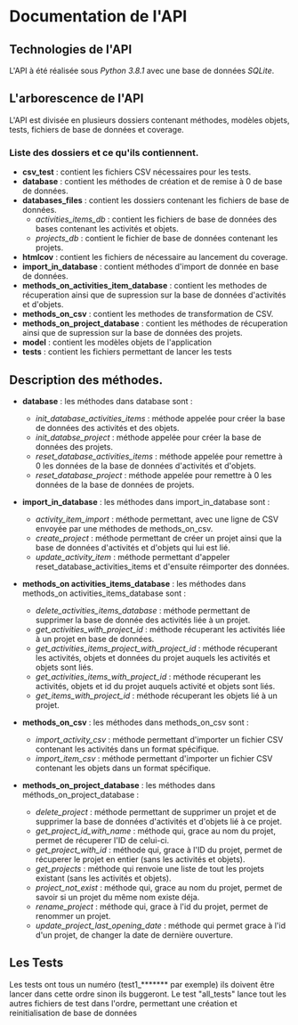 # Documentation de l'API

## Technologies de l'API

L'API à été réalisée sous *Python 3.8.1* avec une base de données *SQLite*.

## L'arborescence de l'API

L'API est divisée en plusieurs dossiers contenant méthodes, modèles objets, tests, fichiers de base de données et coverage.

### Liste des dossiers et ce qu'ils contiennent.

- **csv_test** : contient les fichiers CSV nécessaires pour les tests.
- **database** : contient les méthodes de création et de remise à 0 de base de données.
- **databases_files** : contient les dossiers contenant les fichiers de base de données.
  - *activities_items_db* : contient les fichiers de base de données des bases contenant les activités et objets.
  - *projects_db* : contient le fichier de base de données contenant les projets.
- **htmlcov** : contient les fichiers de nécessaire au lancement du coverage.
- **import_in_database** : contient méthodes d'import de donnée en base de données.
- **methods_on_activities_item_database** : contient les methodes de récuperation ainsi que de supression sur la base de données d'activités et d'objets.
- **methods_on_csv** : contient les methodes de transformation de CSV.
- **methods_on_project_database** : contient les méthodes de récuperation ainsi que de supression sur la base de données des projets.
- **model** : contient les modèles objets de l'application
- **tests** : contient les fichiers permettant de lancer les tests

## Description des méthodes.

- **database** : les méthodes dans database sont :
  - *init_database_activities_items* : méthode appelée pour créer la base de données des activités et des objets.
  - *init_databse_project* : méthode appelée pour créer la base de données des projets.
  - *reset_database_activities_items* : méthode appelée pour remettre à 0 les données de la base de données d'activités et d'objets.
  - *reset_database_project* : méthode appelée pour remettre à 0 les données de la base de données de projets.
  
  
- **import_in_database** : les méthodes dans import_in_database sont :
  - *activity_item_import* : méthode permettant, avec une ligne de CSV envoyée par une méthodes de methods_on_csv.
  - *create_project* : méthode permettant de créer un projet ainsi que la base de données d'activités et d'objets qui lui est lié.
  - *update_activity_item* : méthode permettant d'appeler reset_database_activities_items et d'ensuite réimporter des données.
  
  
- **methods_on activities_items_database** : les méthodes dans methods_on activities_items_database sont :
  - *delete_activities_items_database* : méthode permettant de supprimer la base de donnée des activités liée à un projet.
  - *get_activities_with_project_id* : méthode récuperant les activités liée à un projet en base de données.
  - *get_activities_items_project_with_project_id* : méthode récuperant les activités, objets et données du projet auquels les activités et objets sont liés. 
  - *get_activities_items_with_project_id* : méthode récuperant les activités, objets et id du projet auquels activité et objets sont liés.
  - *get_items_with_project_id* : méthode récuperant les objets lié à un projet.
  
  
- **methods_on_csv** : les méthodes dans methods_on_csv sont : 
  - *import_activity_csv* : méthode permettant d'importer un fichier CSV contenant les activités dans un format spécifique.
  - *import_item_csv* : méthode permettant d'importer un fichier CSV contenant les objets dans un format spécifique.
  
  
- **methods_on_project_database** : les méthodes dans méthods_on_project_database : 
  - *delete_project* : méthode permettant de supprimer un projet et de supprimer la base de données d'activités et d'objets lié à ce projet.
  - *get_project_id_with_name* :  méthode qui, grace au nom du projet, permet de récuperer l'ID de celui-ci.
  - *get_project_with_id* : méthode qui, grace à l'ID du projet, permet de récuperer le projet en entier (sans les activités et objets).
  - *get_projects* : méthode qui renvoie une liste de tout les projets existant (sans les activités et objets).
  - *project_not_exist* : méthode qui, grace au nom du projet, permet de savoir si un projet du même nom existe déja.
  - *rename_project* : méthode qui, grace à l'id du projet, permet de renommer un projet.
  - *update_project_last_opening_date* : méthode qui permet grace à l'id d'un projet, de changer la date de dernière ouverture.
 

## Les Tests
Les tests ont tous un numéro (test1_******* par exemple) ils doivent être lancer dans cette ordre sinon ils buggeront.
Le test "all_tests" lance tout les autres fichiers de test dans l'ordre, permettant une création et reinitialisation de base de données